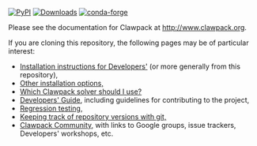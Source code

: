 <a href="https://pypi.org/project/clawpack/"><img alt="PyPI" src="https://img.shields.io/pypi/v/clawpack"></a>
<a href="https://pepy.tech/project/clawpack"><img alt="Downloads" src="https://pepy.tech/badge/clawpack"></a>
<a href="https://anaconda.org/conda-forge/clawpack/"><img alt="conda-forge" src="https://img.shields.io/conda/dn/conda-forge/clawpack.svg?label=conda-forge"></a>

Please see the documentation for Clawpack at http://www.clawpack.org.

If you are cloning this repository, the following pages may be of particular interest:

- <a href="http://www.clawpack.org/developers.html#installation-instructions-for-developers">Installation instructions for Developers'</a> (or more generally from this repository),
- <a href="http://www.clawpack.org/installing.html">Other installation options,</a>
- <a href="http://www.clawpack.org/packages.html">Which Clawpack solver should I use?</a>
- <a href="http://www.clawpack.org/developers.html">Developers' Guide</a>, including guidelines for contributing to the project,
- <a href="http://www.clawpack.org/regression.html">Regression testing,</a>
- <a href="http://www.clawpack.org/git_versions.html">Keeping track of repository versions with git,</a>
- <a href="http://www.clawpack.org/community.html">Clawpack Community,</a> with links to Google groups, issue trackers, Developers' workshops, etc.


